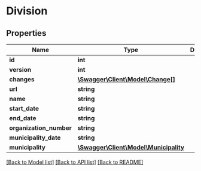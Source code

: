 # Division

## Properties
Name | Type | Description | Notes
------------ | ------------- | ------------- | -------------
**id** | **int** |  | [optional] 
**version** | **int** |  | [optional] 
**changes** | [**\Swagger\Client\Model\Change[]**](Change.md) |  | [optional] 
**url** | **string** |  | [optional] 
**name** | **string** |  | 
**start_date** | **string** |  | [optional] 
**end_date** | **string** |  | [optional] 
**organization_number** | **string** |  | [optional] 
**municipality_date** | **string** |  | [optional] 
**municipality** | [**\Swagger\Client\Model\Municipality**](Municipality.md) |  | [optional] 

[[Back to Model list]](../../README.md#documentation-for-models) [[Back to API list]](../../README.md#documentation-for-api-endpoints) [[Back to README]](../../README.md)

